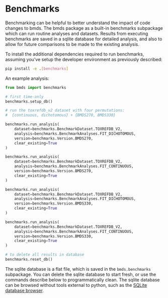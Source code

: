 # Benchmarks

Benchmarking can be helpful to better understand the impact of code changes to bmds. The bmds package as a built-in benchmarks subpackage which can run routine analyses and datasets. Results from executing benchmarks are saved in a sqlite database for detailed analysis, and also to allow for future comparisons to be made to the existing analysis.

To install the additional dependencies required to run benchmarks, assuming you've setup the developer environment as previously described:

```bash
pip install -e .[benchmarks]
```

An example analysis:

```python
from bmds import benchmarks

# first time-only
benchmarks.setup_db()

# run the toxrefdb_v2 dataset with four permutations:
#  {continuous, dichotomous} + {BMDS270, BMDS330}

benchmarks.run_analysis(
    dataset=benchmarks.BenchmarkDataset.TOXREFDB_V2,
    analysis=benchmarks.BenchmarkAnalyses.FIT_DICHOTOMOUS,
    version=benchmarks.Version.BMDS270,
    clear_existing=True
)

benchmarks.run_analysis(
    dataset=benchmarks.BenchmarkDataset.TOXREFDB_V2,
    analysis=benchmarks.BenchmarkAnalyses.FIT_CONTINUOUS,
    version=benchmarks.Version.BMDS270,
    clear_existing=True
)

benchmarks.run_analysis(
    dataset=benchmarks.BenchmarkDataset.TOXREFDB_V2,
    analysis=benchmarks.BenchmarkAnalyses.FIT_DICHOTOMOUS,
    version=benchmarks.Version.BMDS330,
    clear_existing=True
)

benchmarks.run_analysis(
    dataset=benchmarks.BenchmarkDataset.TOXREFDB_V2,
    analysis=benchmarks.BenchmarkAnalyses.FIT_CONTINUOUS,
    version=benchmarks.Version.BMDS330,
    clear_existing=True
)

# to delete all results in database
benchmarks.reset_db()
```

The sqlite database is a flat file, which is saved in the `bmds.benchmarks` subpackage. You can delete the sqlite database to start fresh, or use the commands describe below to programmatically clean. The sqlite database can be browsed without tools external to python, such as the [SQLite database browser](https://sqlitebrowser.org/).
